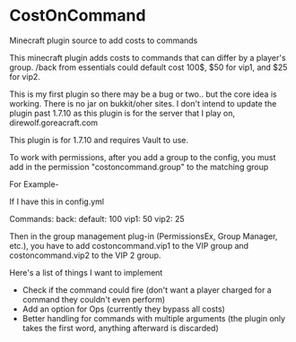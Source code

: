 # CostOnCommand
Minecraft plugin source to add costs to commands

This minecraft plugin adds costs to commands that can differ by a player's group. /back from essentials
could default cost 100$, $50 for vip1, and $25 for vip2.

This is my first plugin so there may be a bug or two.. but the core idea is working. There is no jar on bukkit/oher sites.
I don't intend to update the plugin past 1.7.10 as this plugin is for the server that I play on, direwolf.goreacraft.com

This plugin is for 1.7.10 and requires Vault to use.

To work with permissions, after you add a group to the config, you must add in the permission "costoncommand.group" to the matching group

For Example-

If I have this in config.yml

Commands:
  back:
    default: 100
	vip1: 50
	vip2: 25

Then in the group management plug-in (PermissionsEx, Group Manager, etc.), you have to add costoncommand.vip1 to the VIP group and
costoncommand.vip2 to the VIP 2 group.
	
	
Here's a list of things I want to implement
- Check if the command could fire (don't want a player charged for a command they couldn't even perform)
- Add an option for Ops (currently they bypass all costs)
- Better handling for commands with multiple arguments (the plugin only takes the first word, anything afterward is discarded)
